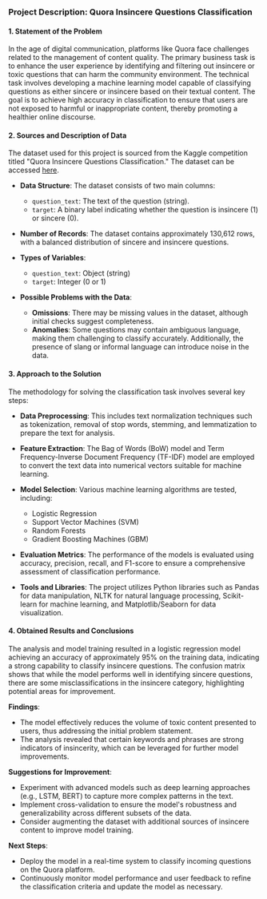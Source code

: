 ### Project Description: Quora Insincere Questions Classification

#### 1. Statement of the Problem
In the age of digital communication, platforms like Quora face challenges related to the management of content quality. The primary business task is to enhance the user experience by identifying and filtering out insincere or toxic questions that can harm the community environment. The technical task involves developing a machine learning model capable of classifying questions as either sincere or insincere based on their textual content. The goal is to achieve high accuracy in classification to ensure that users are not exposed to harmful or inappropriate content, thereby promoting a healthier online discourse.

#### 2. Sources and Description of Data
The dataset used for this project is sourced from the Kaggle competition titled "Quora Insincere Questions Classification." The dataset can be accessed [here](https://www.kaggle.com/c/quora-insincere-questions-classification).

- **Data Structure**: The dataset consists of two main columns:
  - `question_text`: The text of the question (string).
  - `target`: A binary label indicating whether the question is insincere (1) or sincere (0).
  
- **Number of Records**: The dataset contains approximately 130,612 rows, with a balanced distribution of sincere and insincere questions.

- **Types of Variables**:
  - `question_text`: Object (string)
  - `target`: Integer (0 or 1)

- **Possible Problems with the Data**:
  - **Omissions**: There may be missing values in the dataset, although initial checks suggest completeness.
  - **Anomalies**: Some questions may contain ambiguous language, making them challenging to classify accurately. Additionally, the presence of slang or informal language can introduce noise in the data.

#### 3. Approach to the Solution
The methodology for solving the classification task involves several key steps:

- **Data Preprocessing**: This includes text normalization techniques such as tokenization, removal of stop words, stemming, and lemmatization to prepare the text for analysis.
  
- **Feature Extraction**: The Bag of Words (BoW) model and Term Frequency-Inverse Document Frequency (TF-IDF) model are employed to convert the text data into numerical vectors suitable for machine learning.

- **Model Selection**: Various machine learning algorithms are tested, including:
  - Logistic Regression
  - Support Vector Machines (SVM)
  - Random Forests
  - Gradient Boosting Machines (GBM)

- **Evaluation Metrics**: The performance of the models is evaluated using accuracy, precision, recall, and F1-score to ensure a comprehensive assessment of classification performance.

- **Tools and Libraries**: The project utilizes Python libraries such as Pandas for data manipulation, NLTK for natural language processing, Scikit-learn for machine learning, and Matplotlib/Seaborn for data visualization.

#### 4. Obtained Results and Conclusions
The analysis and model training resulted in a logistic regression model achieving an accuracy of approximately 95% on the training data, indicating a strong capability to classify insincere questions. The confusion matrix shows that while the model performs well in identifying sincere questions, there are some misclassifications in the insincere category, highlighting potential areas for improvement.

**Findings**:
- The model effectively reduces the volume of toxic content presented to users, thus addressing the initial problem statement.
- The analysis revealed that certain keywords and phrases are strong indicators of insincerity, which can be leveraged for further model improvements.

**Suggestions for Improvement**:
- Experiment with advanced models such as deep learning approaches (e.g., LSTM, BERT) to capture more complex patterns in the text.
- Implement cross-validation to ensure the model's robustness and generalizability across different subsets of the data.
- Consider augmenting the dataset with additional sources of insincere content to improve model training.

**Next Steps**:
- Deploy the model in a real-time system to classify incoming questions on the Quora platform.
- Continuously monitor model performance and user feedback to refine the classification criteria and update the model as necessary.